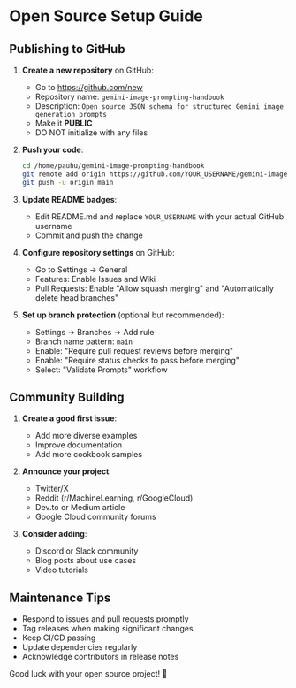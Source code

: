 # Open Source Setup Guide

## Publishing to GitHub

1. **Create a new repository** on GitHub:
   - Go to https://github.com/new
   - Repository name: `gemini-image-prompting-handbook`
   - Description: `Open source JSON schema for structured Gemini image generation prompts`
   - Make it **PUBLIC**
   - DO NOT initialize with any files

2. **Push your code**:
   ```bash
   cd /home/pauhu/gemini-image-prompting-handbook
   git remote add origin https://github.com/YOUR_USERNAME/gemini-image-prompting-handbook.git
   git push -u origin main
   ```

3. **Update README badges**:
   - Edit README.md and replace `YOUR_USERNAME` with your actual GitHub username
   - Commit and push the change

4. **Configure repository settings** on GitHub:
   - Go to Settings → General
   - Features: Enable Issues and Wiki
   - Pull Requests: Enable "Allow squash merging" and "Automatically delete head branches"
   
5. **Set up branch protection** (optional but recommended):
   - Settings → Branches → Add rule
   - Branch name pattern: `main`
   - Enable: "Require pull request reviews before merging"
   - Enable: "Require status checks to pass before merging"
   - Select: "Validate Prompts" workflow

## Community Building

1. **Create a good first issue**:
   - Add more diverse examples
   - Improve documentation
   - Add more cookbook samples

2. **Announce your project**:
   - Twitter/X
   - Reddit (r/MachineLearning, r/GoogleCloud)
   - Dev.to or Medium article
   - Google Cloud community forums

3. **Consider adding**:
   - Discord or Slack community
   - Blog posts about use cases
   - Video tutorials

## Maintenance Tips

- Respond to issues and pull requests promptly
- Tag releases when making significant changes
- Keep CI/CD passing
- Update dependencies regularly
- Acknowledge contributors in release notes

Good luck with your open source project! 🎉